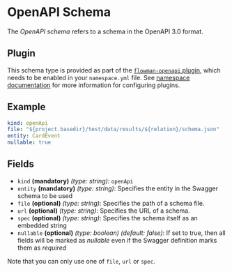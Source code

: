 # OpenAPI Schema

The *OpenAPI schema* refers to a schema in the OpenAPI 3.0 format.

## Plugin

This schema type is provided as part of the [`flowman-openapi` plugin](../../plugins/openapi.md), which needs to be enabled in your
`namespace.yml` file. See [namespace documentation](../namespace.md) for more information for configuring plugins.


## Example
```yaml
kind: openApi
file: "${project.basedir}/test/data/results/${relation}/schema.json"
entity: CardEvent
nullable: true
```

## Fields
* `kind` **(mandatory)** *(type: string)*: `openApi`
* `entity` **(mandatory)** *(type: string)*:
Specifies the entity in the Swagger schema to be used
* `file` **(optional)** *(type: string)*:
Specifies the path of a schema file.
* `url` **(optional)** *(type: string)*:
Specifies the URL of a schema.
* `spec` **(optional)** *(type: string)*:
Specifies the schema itself as an embedded string
* `nullable` **(optional)** *(type: boolean)* *(default: false)*:
If set to true, then all fields will be marked as *nullable* even if the Swagger definition marks them as *required*

Note that you can only use one of `file`, `url` or `spec`.

